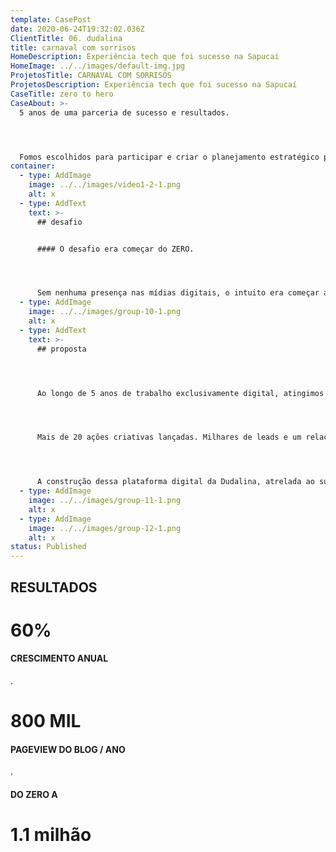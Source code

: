 ```yaml
---
template: CasePost
date: 2020-06-24T19:32:02.036Z
ClientTitle: 06. dudalina
title: carnaval com sorrisos
HomeDescription: Experiência tech que foi sucesso na Sapucai
HomeImage: ../../images/default-img.jpg
ProjetosTitle: CARNAVAL COM SORRISOS
ProjetosDescription: Experiência tech que foi sucesso na Sapucaí
CaseTitle: zero to hero
CaseAbout: >-
  5 anos de uma parceria de sucesso e resultados. 




  Fomos escolhidos para participar e criar o planejamento estratégico para a entrada da marca no universo digital. A partir de 2010, passamos por várias "eras de conteúdo" e mantivemos sempre os níveis de crescimento e engajamento dos usuários com a marca.
container:
  - type: AddImage
    image: ../../images/video1-2-1.png
    alt: x
  - type: AddText
    text: >-
      ## desafio


      #### O desafio era começar do ZERO.




      Sem nenhuma presença nas mídias digitais, o intuito era começar a presença digital da Dudalina e torná-la conhecida pelo público-alvo da marca. Sem histório e sem leads, as campanhas iniciais exigiram estratégias múltiplas e criativas, que foram ampliadas para estratégias certeiras de performance.
  - type: AddImage
    image: ../../images/group-10-1.png
    alt: x
  - type: AddText
    text: >-
      ## proposta




      Ao longo de 5 anos de trabalho exclusivamente digital, atingimos a marca de 1.5 milhões de seguidores. 




      Mais de 20 ações criativas lançadas. Milhares de leads e um relacionamento forte e fiel com os fãs da marca. 




      A construção dessa plataforma digital da Dudalina, atrelada ao sucesso das campanhas de marketing inseriram a marca no ambiente digital com força e relevância. Que tal saber o que fizemos pela Dudalina? Navegue pelo infográfico:
  - type: AddImage
    image: ../../images/group-11-1.png
    alt: x
  - type: AddImage
    image: ../../images/group-12-1.png
    alt: x
status: Published
---
```

## RESULTADOS

# 60%

#### CRESCIMENTO ANUAL

.

# 800 MIL

#### PAGEVIEW DO BLOG / ANO

.

#### DO ZERO A

# 1.1 milhão